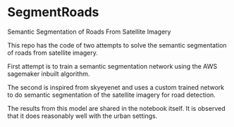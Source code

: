 # SegmentRoads
Semantic Segmentation of Roads From Satellite Imagery

This repo has the code of two attempts to solve the semantic segmentation of roads from satellite imagery.

First attempt is to train a semantic segmentation network using the AWS sagemaker inbuilt algorithm. 

The second is inspired from skyeyenet and uses a custom trained network to do semantic segmentation of the satellite imagery for road detection.

The results from this model are shared in the notebook itself. It is observed that it does reasonably well with the urban settings. 
